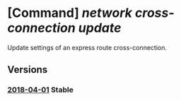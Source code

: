 # [Command] _network cross-connection update_

Update settings of an express route cross-connection.

## Versions

### [2018-04-01](/Resources/mgmt-plane/L3N1YnNjcmlwdGlvbnMve30vcmVzb3VyY2Vncm91cHMve30vcHJvdmlkZXJzL21pY3Jvc29mdC5uZXR3b3JrL2V4cHJlc3Nyb3V0ZWNyb3NzY29ubmVjdGlvbnMve30=/2018-04-01.xml) **Stable**

<!-- mgmt-plane /subscriptions/{}/resourcegroups/{}/providers/microsoft.network/expressroutecrossconnections/{} 2018-04-01 -->
